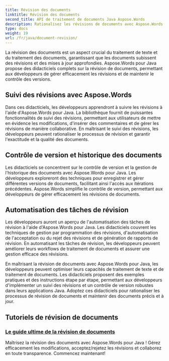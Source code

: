 ```yaml
---
title: Révision des documents
linktitle: Révision des documents
second_title: API de traitement de documents Java Aspose.Words
description: Rationalisez les révisions de documents avec Aspose.Words pour Java ! Suivez les modifications, gérez le contrôle des versions et automatisez les tâches de révision sans effort.
type: docs
weight: 19
url: /fr/java/document-revision/
---
```


La révision des documents est un aspect crucial du traitement de texte et du traitement des documents, garantissant que les documents subissent des révisions et des mises à jour approfondies. Aspose.Words pour Java propose des didacticiels complets sur la révision de documents, permettant aux développeurs de gérer efficacement les révisions et de maintenir le contrôle des versions.

## Suivi des révisions avec Aspose.Words

Dans ces didacticiels, les développeurs apprendront à suivre les révisions à l'aide d'Aspose.Words pour Java. La bibliothèque fournit de puissantes fonctionnalités de suivi des révisions, permettant aux utilisateurs de mettre en évidence les modifications, d'insérer des commentaires et de gérer les révisions de manière collaborative. En maîtrisant le suivi des révisions, les développeurs peuvent rationaliser le processus de révision et garantir l'exactitude et la qualité des documents.

## Contrôle de version et historique des documents

Les didacticiels se concentrent sur le contrôle de version et la gestion de l'historique des documents avec Aspose.Words pour Java. Les développeurs exploreront des techniques pour enregistrer et gérer différentes versions de documents, facilitant ainsi l'accès aux itérations précédentes. Aspose.Words simplifie le contrôle de version, permettant aux développeurs de gérer efficacement les révisions de documents.

## Automatisation des tâches de révision

Les développeurs auront un aperçu de l'automatisation des tâches de révision à l'aide d'Aspose.Words pour Java. Les didacticiels couvrent les techniques de gestion par programmation des révisions, d'automatisation de l'acceptation ou du rejet des révisions et de génération de rapports de révision. En automatisant les tâches de révision, les développeurs peuvent améliorer leurs workflows de traitement de documents et assurer une gestion efficace des révisions.

En maîtrisant la révision de documents avec Aspose.Words pour Java, les développeurs peuvent optimiser leurs capacités de traitement de texte et de traitement de documents. Les didacticiels proposent des exemples pratiques et des instructions étape par étape, permettant aux développeurs d'implémenter un suivi des révisions et un contrôle de version robustes dans leurs applications Java. Adoptez ces didacticiels pour rationaliser les processus de révision de documents et maintenir des documents précis et à jour.

## Tutoriels de révision de documents
### [Le guide ultime de la révision de documents](./guide-document-revision/)
Maîtrisez la révision des documents avec Aspose.Words pour Java ! Gérez efficacement les modifications, acceptez/rejetez les révisions et collaborez en toute transparence. Commencez maintenant!